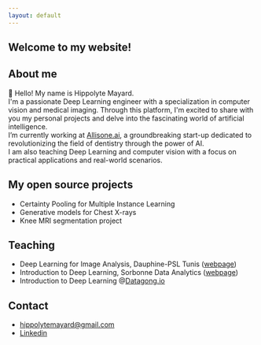 ```yaml
---
layout: default
---
```


## Welcome to my website!


## About me

👋 Hello! My name is Hippolyte Mayard. \
I'm a passionate Deep Learning engineer with a specialization in computer vision and medical imaging. Through this platform, I'm excited to share with you my personal projects and delve into the fascinating world of artificial intelligence. \
I’m currently working at [Allisone.ai](https://www.allisone.ai/), a groundbreaking start-up dedicated to revolutionizing the field of dentistry through the power of AI. \
I am also teaching Deep Learning and computer vision with a focus on practical applications and real-world scenarios.


## My open source projects

- Certainty Pooling for Multiple Instance Learning
- Generative models for Chest X-rays
- Knee MRI segmentation project


## Teaching 

- Deep Learning for Image Analysis, Dauphine-PSL Tunis ([webpage](https://tunis.dauphine.psl.eu/masters/big-data-intelligence-artificielle))
- Introduction to Deep Learning, Sorbonne Data Analytics ([webpage](https://formations.pantheonsorbonne.fr/fr/catalogue-des-formations/diplome-d-universite-DU/diplome-d-universite-KBVXM363/diplome-d-universite-sorbonne-data-analytics-KPMK3V7Z.html))
- Introduction to Deep Learning @[Datagong.io](https://www.datagong.io/)

## Contact

- hippolytemayard@gmail.com
- [Linkedin](https://www.linkedin.com/in/hippolyte-mayard-5b330a140/)
